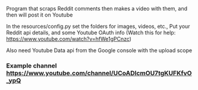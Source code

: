 Program that scraps Reddit comments then makes a video with them, and then will post it on Youtube


In the resources/config.py set the folders for images, videos, etc., Put your Reddit api details, and some Youtube OAuth info (Watch this for help: https://www.youtube.com/watch?v=hfWe1gPCnzc)

Also need Youtube Data api from the Google console with the upload scope

### Example channel https://www.youtube.com/channel/UCoADlcmOU7tgKUFKfvO_ypQ
